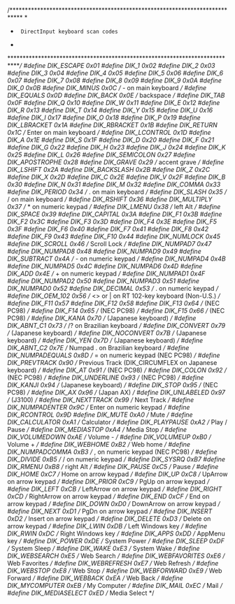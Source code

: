 /****************************************************************************
 *
 *      DirectInput keyboard scan codes
 *
 ****************************************************************************/
#define DIK_ESCAPE          0x01
#define DIK_1               0x02
#define DIK_2               0x03
#define DIK_3               0x04
#define DIK_4               0x05
#define DIK_5               0x06
#define DIK_6               0x07
#define DIK_7               0x08
#define DIK_8               0x09
#define DIK_9               0x0A
#define DIK_0               0x0B
#define DIK_MINUS           0x0C    /* - on main keyboard */
#define DIK_EQUALS          0x0D
#define DIK_BACK            0x0E    /* backspace */
#define DIK_TAB             0x0F
#define DIK_Q               0x10
#define DIK_W               0x11
#define DIK_E               0x12
#define DIK_R               0x13
#define DIK_T               0x14
#define DIK_Y               0x15
#define DIK_U               0x16
#define DIK_I               0x17
#define DIK_O               0x18
#define DIK_P               0x19
#define DIK_LBRACKET        0x1A
#define DIK_RBRACKET        0x1B
#define DIK_RETURN          0x1C    /* Enter on main keyboard */
#define DIK_LCONTROL        0x1D
#define DIK_A               0x1E
#define DIK_S               0x1F
#define DIK_D               0x20
#define DIK_F               0x21
#define DIK_G               0x22
#define DIK_H               0x23
#define DIK_J               0x24
#define DIK_K               0x25
#define DIK_L               0x26
#define DIK_SEMICOLON       0x27
#define DIK_APOSTROPHE      0x28
#define DIK_GRAVE           0x29    /* accent grave */
#define DIK_LSHIFT          0x2A
#define DIK_BACKSLASH       0x2B
#define DIK_Z               0x2C
#define DIK_X               0x2D
#define DIK_C               0x2E
#define DIK_V               0x2F
#define DIK_B               0x30
#define DIK_N               0x31
#define DIK_M               0x32
#define DIK_COMMA           0x33
#define DIK_PERIOD          0x34    /* . on main keyboard */
#define DIK_SLASH           0x35    /* / on main keyboard */
#define DIK_RSHIFT          0x36
#define DIK_MULTIPLY        0x37    /* * on numeric keypad */
#define DIK_LMENU           0x38    /* left Alt */
#define DIK_SPACE           0x39
#define DIK_CAPITAL         0x3A
#define DIK_F1              0x3B
#define DIK_F2              0x3C
#define DIK_F3              0x3D
#define DIK_F4              0x3E
#define DIK_F5              0x3F
#define DIK_F6              0x40
#define DIK_F7              0x41
#define DIK_F8              0x42
#define DIK_F9              0x43
#define DIK_F10             0x44
#define DIK_NUMLOCK         0x45
#define DIK_SCROLL          0x46    /* Scroll Lock */
#define DIK_NUMPAD7         0x47
#define DIK_NUMPAD8         0x48
#define DIK_NUMPAD9         0x49
#define DIK_SUBTRACT        0x4A    /* - on numeric keypad */
#define DIK_NUMPAD4         0x4B
#define DIK_NUMPAD5         0x4C
#define DIK_NUMPAD6         0x4D
#define DIK_ADD             0x4E    /* + on numeric keypad */
#define DIK_NUMPAD1         0x4F
#define DIK_NUMPAD2         0x50
#define DIK_NUMPAD3         0x51
#define DIK_NUMPAD0         0x52
#define DIK_DECIMAL         0x53    /* . on numeric keypad */
#define DIK_OEM_102         0x56    /* <> or \| on RT 102-key keyboard (Non-U.S.) */
#define DIK_F11             0x57
#define DIK_F12             0x58
#define DIK_F13             0x64    /*                     (NEC PC98) */
#define DIK_F14             0x65    /*                     (NEC PC98) */
#define DIK_F15             0x66    /*                     (NEC PC98) */
#define DIK_KANA            0x70    /* (Japanese keyboard)            */
#define DIK_ABNT_C1         0x73    /* /? on Brazilian keyboard */
#define DIK_CONVERT         0x79    /* (Japanese keyboard)            */
#define DIK_NOCONVERT       0x7B    /* (Japanese keyboard)            */
#define DIK_YEN             0x7D    /* (Japanese keyboard)            */
#define DIK_ABNT_C2         0x7E    /* Numpad . on Brazilian keyboard */
#define DIK_NUMPADEQUALS    0x8D    /* = on numeric keypad (NEC PC98) */
#define DIK_PREVTRACK       0x90    /* Previous Track (DIK_CIRCUMFLEX on Japanese keyboard) */
#define DIK_AT              0x91    /*                     (NEC PC98) */
#define DIK_COLON           0x92    /*                     (NEC PC98) */
#define DIK_UNDERLINE       0x93    /*                     (NEC PC98) */
#define DIK_KANJI           0x94    /* (Japanese keyboard)            */
#define DIK_STOP            0x95    /*                     (NEC PC98) */
#define DIK_AX              0x96    /*                     (Japan AX) */
#define DIK_UNLABELED       0x97    /*                        (J3100) */
#define DIK_NEXTTRACK       0x99    /* Next Track */
#define DIK_NUMPADENTER     0x9C    /* Enter on numeric keypad */
#define DIK_RCONTROL        0x9D
#define DIK_MUTE            0xA0    /* Mute */
#define DIK_CALCULATOR      0xA1    /* Calculator */
#define DIK_PLAYPAUSE       0xA2    /* Play / Pause */
#define DIK_MEDIASTOP       0xA4    /* Media Stop */
#define DIK_VOLUMEDOWN      0xAE    /* Volume - */
#define DIK_VOLUMEUP        0xB0    /* Volume + */
#define DIK_WEBHOME         0xB2    /* Web home */
#define DIK_NUMPADCOMMA     0xB3    /* , on numeric keypad (NEC PC98) */
#define DIK_DIVIDE          0xB5    /* / on numeric keypad */
#define DIK_SYSRQ           0xB7
#define DIK_RMENU           0xB8    /* right Alt */
#define DIK_PAUSE           0xC5    /* Pause */
#define DIK_HOME            0xC7    /* Home on arrow keypad */
#define DIK_UP              0xC8    /* UpArrow on arrow keypad */
#define DIK_PRIOR           0xC9    /* PgUp on arrow keypad */
#define DIK_LEFT            0xCB    /* LeftArrow on arrow keypad */
#define DIK_RIGHT           0xCD    /* RightArrow on arrow keypad */
#define DIK_END             0xCF    /* End on arrow keypad */
#define DIK_DOWN            0xD0    /* DownArrow on arrow keypad */
#define DIK_NEXT            0xD1    /* PgDn on arrow keypad */
#define DIK_INSERT          0xD2    /* Insert on arrow keypad */
#define DIK_DELETE          0xD3    /* Delete on arrow keypad */
#define DIK_LWIN            0xDB    /* Left Windows key */
#define DIK_RWIN            0xDC    /* Right Windows key */
#define DIK_APPS            0xDD    /* AppMenu key */
#define DIK_POWER           0xDE    /* System Power */
#define DIK_SLEEP           0xDF    /* System Sleep */
#define DIK_WAKE            0xE3    /* System Wake */
#define DIK_WEBSEARCH       0xE5    /* Web Search */
#define DIK_WEBFAVORITES    0xE6    /* Web Favorites */
#define DIK_WEBREFRESH      0xE7    /* Web Refresh */
#define DIK_WEBSTOP         0xE8    /* Web Stop */
#define DIK_WEBFORWARD      0xE9    /* Web Forward */
#define DIK_WEBBACK         0xEA    /* Web Back */
#define DIK_MYCOMPUTER      0xEB    /* My Computer */
#define DIK_MAIL            0xEC    /* Mail */
#define DIK_MEDIASELECT     0xED    /* Media Select */